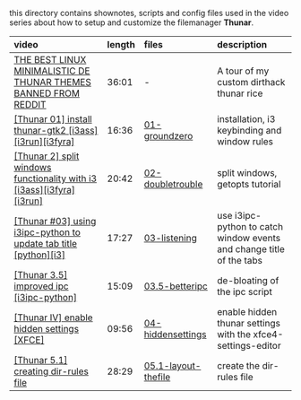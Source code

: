 this directory contains shownotes, scripts and config files used in the video series about how to setup and customize the filemanager **Thunar**.  

| video | length | files | description |
|:----- |:------ | :----  |:----------- |
|[THE BEST LINUX MINIMALISTIC DE THUNAR THEMES BANNED FROM REDDIT] | 36:01 | - | A tour of my custom dirthack thunar rice |
|[[Thunar 01] install thunar-gtk2 [i3ass][i3run][i3fyra]](https://youtu.be/K67YPzsEMWs) | 16:36 | [01-groundzero] | installation, i3 keybinding and window rules |
|[[Thunar 2] split windows functionality with i3 [i3ass][i3fyra][i3run]](https://youtu.be/YAZq5FO0ffI) | 20:42 | [02-doubletrouble] | split windows, getopts tutorial |
|[[Thunar #03] using i3ipc-python to update tab title [python][i3]](https://youtu.be/yPFciqUtzo8) | 17:27 | [03-listening] | use i3ipc-python to catch window events and change title of the tabs |
|[[Thunar 3.5] improved ipc [i3ipc-python]](https://youtu.be/bUU9n4xs8QM) | 15:09 | [03.5-betteripc] | de-bloating of the ipc script |
|[[Thunar IV] enable hidden settings [XFCE]](https://youtu.be/sOb6JziHjC4) | 09:56 | [04-hiddensettings] | enable hidden thunar settings with the xfce4-settings-editor |
|[[Thunar 5.1] creating dir-rules file](https://youtu.be/beaa7lUurkg) | 28:29 | [05.1-layout-thefile] | create the dir-rules file |


[05.1-layout-thefile]: https://github.com/budlabs/youtube/tree/master/thunar/05.1-layout-thefile
[04-hiddensettings]: https://github.com/budlabs/youtube/tree/master/thunar/04-hiddensettings
[03.5-betteripc]: https://github.com/budlabs/youtube/tree/master/thunar/03.5-betteripc
[01-groundzero]: https://github.com/budlabs/youtube/tree/master/thunar/01-groundzero
[03-listening]: https://github.com/budlabs/youtube/tree/master/thunar/03-listening
[02-doubletrouble]: https://github.com/budlabs/youtube/tree/master/thunar/02-doubletrouble
[THE BEST LINUX MINIMALISTIC DE THUNAR THEMES BANNED FROM REDDIT]: https://youtu.be/9IuzFnQ46jo
